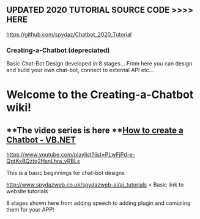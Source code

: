 ## UPDATED 2020 TUTORIAL SOURCE CODE >>>> HERE ##
https://github.com/spydaz/Chatbot_2020_Tutorial




### Creating-a-Chatbot (depreciated)
Basic Chat-Bot Design developed in 8 stages... From here you can design and build your own chat-bot, connect to external API etc...


# Welcome to the Creating-a-Chatbot wiki!


## **The video series is here **[How to create a Chatbot - VB.NET](https://www.youtube.com/playlist?list=PLwFjPd-e-QgtKxBQztq2HsnLhra_vRBLx)
https://www.youtube.com/playlist?list=PLwFjPd-e-QgtKxBQztq2HsnLhra_vRBLx


This is a basic beginnings for chat-bot designs

http://www.spydazweb.co.uk/spydazweb-ai/ai_tutorials < Basic link to website tutorials

8 stages shown here from adding speech to adding plugin and comipling them for your APP!




